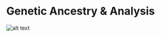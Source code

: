 # Genetic Ancestry & Analysis

![alt text](https://github.com/phuggs/Genetic-Ancestry-and-Analysis/blob/master/Database%20%26%20System%20Schema.jpeg)

